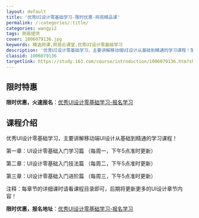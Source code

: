 ```yaml
---
layout: default
title: '优秀UI设计零基础学习-限时优惠-网易精品课'
permalink: /:categories/:title/
categories: wangyi2
tags: 网易提供
cover: 1006079136.jpg
keywords: 精选网课,网易云课堂,优秀UI设计零基础学习
description: '优秀UI设计零基础学习，主要讲解移动端UI设计从基础到精通的学习课程！第一章：UI设计零基础入门学习篇（每周一，下午5点'
classid: 1006079136
targetlink: https://study.163.com/course/introduction/1006079136.htm?share=1&shareId=1025206652&utm_campaign=share&utm_medium=iphoneShare&utm_source=&utm_u=1025206652
---
```


## 限时特惠

**限时优惠，火速报名**：[优秀UI设计零基础学习-报名学习](https://study.163.com/course/introduction/1006079136.htm?share=1&shareId=1025206652&utm_campaign=share&utm_medium=iphoneShare&utm_source=&utm_u=1025206652)

## 课程介绍

优秀UI设计零基础学习，主要讲解移动端UI设计从基础到精通的学习课程！

第一章：UI设计零基础入门学习篇   （每周一，下午5点准时更新）



第二章：UI设计零基础入门技法篇   （每周二，下午5点准时更新）



第三章：UI设计零基础入门进阶篇   （每周三，下午5点准时更新）



注释：每章节的详细课时请看课程目录即可，后期将更新更多的UI设计章节内容！

**限时优惠，报名地址**：[优秀UI设计零基础学习-报名学习](https://study.163.com/course/introduction/1006079136.htm?share=1&shareId=1025206652&utm_campaign=share&utm_medium=iphoneShare&utm_source=&utm_u=1025206652)

